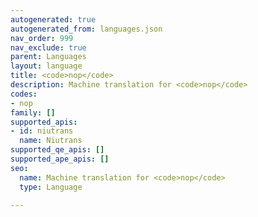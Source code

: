 ```yaml
---
autogenerated: true
autogenerated_from: languages.json
nav_order: 999
nav_exclude: true
parent: Languages
layout: language
title: <code>nop</code>
description: Machine translation for <code>nop</code>
codes:
- nop
family: []
supported_apis:
- id: niutrans
  name: Niutrans
supported_qe_apis: []
supported_ape_apis: []
seo:
  name: Machine translation for <code>nop</code>
  type: Language

---
```


